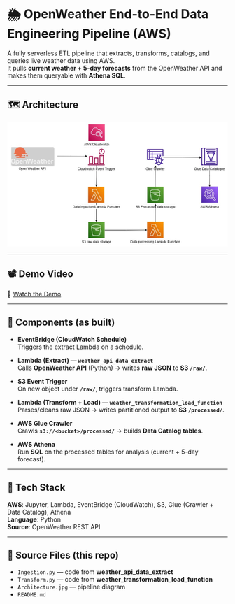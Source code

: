 # 🌦️ OpenWeather End-to-End Data Engineering Pipeline (AWS)

A fully serverless ETL pipeline that extracts, transforms, catalogs, and queries live weather data using AWS.  
It pulls **current weather + 5-day forecasts** from the OpenWeather API and makes them queryable with **Athena SQL**.

---

## 🗺️ Architecture
![Architecture](Architecture.jpg)

---

## 📽️ Demo Video
🎥 [Watch the Demo](https://drive.google.com/file/d/1Fe-N29dbvDk13CSjlRU8Y4WUhW0Hp2UQ/view?usp=sharing)

---

## 🧩 Components (as built)

- **EventBridge (CloudWatch Schedule)**  
  Triggers the extract Lambda on a schedule.

- **Lambda (Extract) — `weather_api_data_extract`**  
  Calls **OpenWeather API** (Python) → writes **raw JSON** to **S3 `/raw/`**.

- **S3 Event Trigger**  
  On new object under **`/raw/`**, triggers transform Lambda.

- **Lambda (Transform + Load) — `weather_transformation_load_function`**  
  Parses/cleans raw JSON → writes partitioned output to **S3 `/processed/`**.

- **AWS Glue Crawler**  
  Crawls **`s3://<bucket>/processed/`** → builds **Data Catalog tables**.

- **AWS Athena**  
  Run **SQL** on the processed tables for analysis (current + 5-day forecast).

---

## 🧰 Tech Stack
**AWS**: Jupyter, Lambda, EventBridge (CloudWatch), S3, Glue (Crawler + Data Catalog), Athena  
**Language**: Python  
**Source**: OpenWeather REST API

---

## 📂 Source Files (this repo)
- `Ingestion.py` — code from **weather_api_data_extract**  
- `Transform.py` — code from **weather_transformation_load_function**  
- `Architecture.jpg` — pipeline diagram  
- `README.md`

